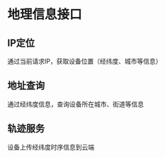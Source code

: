 # 地理信息接口

## IP定位
通过当前请求IP，获取设备位置（经纬度、城市等信息）  

## 地址查询
通过经纬度信息，查询设备所在城市、街道等信息  

## 轨迹服务  
设备上传经纬度时序信息到云端  